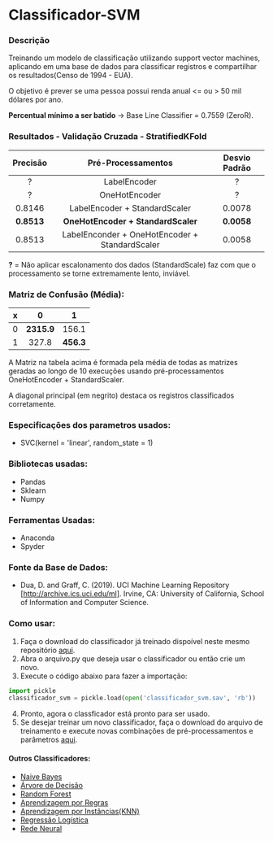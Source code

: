 # Classificador-SVM
### Descrição
Treinando um modelo de classificação utilizando support vector machines, aplicando em uma base de dados para classificar registros e compartilhar os resultados(Censo de 1994 - EUA).

O objetivo é prever se uma pessoa possui renda anual <= ou > 50 mil dólares por ano.

**Percentual mínimo a ser batido** -> Base Line Classifier = 0.7559 (ZeroR).

### Resultados - Validação Cruzada - StratifiedKFold
**Precisão** | **Pré-Processamentos** | **Desvio Padrão**
| :------: | :------: | :------: |
? | LabelEncoder | ?
? | OneHotEncoder | ?
0.8146 | LabelEncoder + StandardScaler | 0.0078
**0.8513** | **OneHotEncoder + StandardScaler** | **0.0058**
0.8513 | LabelEnconder + OneHotEncoder + StandardScaler | 0.0058

**?** = Não aplicar escalonamento dos dados (StandardScale) faz com que o processamento se torne extremamente lento, inviável.

### Matriz de Confusão (Média):
**x** | 0 | 1
| :------: | :------: | :------: |
0 | **2315.9** | 156.1
1 | 327.8 | **456.3**

A Matriz na tabela acima é formada pela média de todas as matrizes geradas ao longo de 10 execuções usando pré-processamentos OneHotEncoder + StandardScaler.

A diagonal principal (em negrito) destaca os registros classificados corretamente.

### Especificações dos parametros usados:
- SVC(kernel = 'linear', random_state = 1)

### Bibliotecas usadas:
- Pandas
- Sklearn
- Numpy

### Ferramentas Usadas:
- Anaconda
- Spyder

### Fonte da Base de Dados: 
- Dua, D. and Graff, C. (2019). UCI Machine Learning Repository [http://archive.ics.uci.edu/ml]. Irvine, CA: University of California, School of Information and Computer Science.

### Como usar:
1. Faça o download do classificador já treinado dispoível neste mesmo repositório [aqui](https://github.com/juliomrodrigues/Classificador-SVM/blob/main/classificador_svm.sav).
2. Abra o arquivo.py que deseja usar o classificador ou então crie um novo.
3. Execute o código abaixo para fazer a importação:
~~~~python
import pickle
classificador_svm = pickle.load(open('classificador_svm.sav', 'rb'))

~~~~~
4. Pronto, agora o classficador está pronto para ser usado.
5. Se desejar treinar um novo classificador, faça o download do arquivo de treinamento e execute novas combinações de pré-processamentos e parâmetros [aqui](https://github.com/juliomrodrigues/Classificador-SVM/blob/main/treinamento_classificador_svm.py).

#### Outros Classificadores:
- [Naive Bayes](https://github.com/juliomrodrigues/Classificador-Naive-Bayes)
- [Árvore de Decisão](https://github.com/juliomrodrigues/Arvore-de-Decisao)
- [Random Forest](https://github.com/juliomrodrigues/Random-Forest-Classificador)
- [Aprendizagem por Regras](https://github.com/juliomrodrigues/Classificador-Regras)
- [Aprendizagem por Instâncias(KNN)](https://github.com/juliomrodrigues/Classificador-KNN)
- [Regressão Logística](https://github.com/juliomrodrigues/Regressao-Logistica-Classificador)
- [Rede Neural](https://github.com/juliomrodrigues/Classificador-Rede-Neural)
